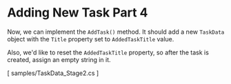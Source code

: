 ﻿Adding New Task Part 4
======================
Now, we can implement the `AddTask()` method. It should add a new `TaskData` object with the `Title` property set to `AddedTaskTitle` value.

Also, we'd like to reset the `AddedTaskTitle` property, so after the task is created, assign an empty string in it.

[<CSharpExercise Initial="samples/ToDoListViewModel_Stage5.cs"
                 Final="samples/ToDoListViewModel_Stage6.cs"
                 DisplayName="ToDoListViewModel.cs"
                 ValidatorId="Lesson2Step7Validator">
    <Dependencies>
        <Dependency>samples/TaskData_Stage2.cs</Dependency>
    </Dependencies>
</CSharpExercise>]